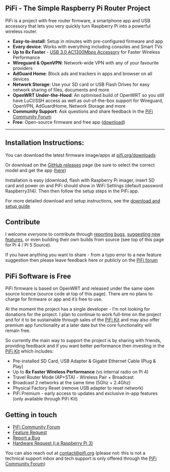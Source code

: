 <h2> PiFi - The Simple Raspberry Pi Router Project</h2>


PiFi is a project with free router firmware, a smartphone app and USB accessory that lets you very quickly turn Raspberry Pi into a powerful wireless router.

- **Easy-to-install**: Setup in minutes with pre-configured firmware and app
- **Every device**: Works with everything including consoles and Smart TVs
- **Up to 8x Faster** - [USB 3.0 AC1300Mbps Accessory](https://www.pifi.org/pifi-kit) for Faster Wireless Performance
- **Wireguard & OpenVPN**: Network-wide VPN with any of your favourite providers
- **AdGuard Home**: Block ads and trackers in apps and browser on all devices
- **Network Storage**: Use your SD card or USB Flash Drives for easy network sharing of files, documents and more
- **OpenWRT Under-the-Hood**: An optimised build of OpenWRT so you still have LuCI/SSH access as well as out-of-the-box support for Wireguard, OpenVPN, AdGuardHome, Network Storage and more
- **Community Support**: Ask questions and share feedback in the [PiFi Community Forum](https://www.pifi.org/community)
- **Free**: Open-source firmware and free app ([download](https://www.pifi.org/downloads))

---


## Installation Instructions:

You can download the latest firmware image/apps at [pifi.org/downloads](https://www.pifi.org/downloads)

Or download on the [GitHub releases](https://github.com/pifi-org/pifi-openwrt-raspberry-pi/releases) page (be sure to select the correct model and get the app ([here](https://www.pifi.org/app))

Installation is easy (download, flash with Raspberry Pi imager, insert SD card and power on and PiFi should show in WiFi Settings (default password Raspberry314). Then then follow the setup steps in the PiFi app. 

For more detailed download and setup instructions, see the [download and setup guide](https://docs.pifi.org/download-setup)

## Contribute

I welcome *everyone* to contribute through [reporting bugs](https://app.pifi.org/quillforms/report-a-bug/), [suggesting new features](https://app.pifi.org/quillforms/pifi-feedback/), or even building their own builds from source (see top of this page for Pi 4 / Pi 5 Source). 

If you have anything you want to share - from a typo error to a new feature suggestion then please leave feedback here or publicly on the [PiFi forum](https://community.pifi.org)

## PiFi Software is Free

PiFi firmware is based on OpenWRT and released under the same open source licence (source code at top of this page). There are no plans to charge for firmware or app and it’s free to use.

At the moment the project has a single developer - I’m not looking for donations for the project. I plan to continue to work full-time on the project and for it to be sustainable through sales of the [PiFi Kit](https://www.pifi.org/pifi-kit) and may also offer premium app functionality at a later date but the core functionality will remain free.

So currently the main way to support the project is by sharing with friends, providing feedback and if you want better performance then investing in the [PiFi Kit](https://www.pifi.org/pifi-kit) which includes:

- Pre-installed SD Card, USB Adapter & Gigabit Ethernet Cable (Plug & Play)
- Up to **8x Faster Wireless Performance** (vs internal radio on Pi 4)
- Travel Router Mode (AP+STA) - Wireless Pair + Broadcast
- Broadcast 2 networks at the same time (5Ghz + 2.4Ghz)
- Physical Factory Reset (remove USB adapter to reset network)
- PiFi Premium - early access to updates and exclusive in-app features (only available through PiFi Kit)

## Getting in touch
- [PiFi Community Forum](https://community.pifi.org)
- [Feature Request](https://app.pifi.org/quillforms/pifi-feedback/)
- [Report a Bug](https://app.pifi.org/quillforms/report-a-bug/)
- [Hardware Request (i.e Raspberry Pi 3)](https://app.pifi.org/quillforms/request-hardware/)

You can also reach out at [contact@pifi.org](mailto:contact@pifi.org) (please not: this is not a technical support inbox and tech support is only offered through the [PiFi Community Forum](https://community.pifi.org))
